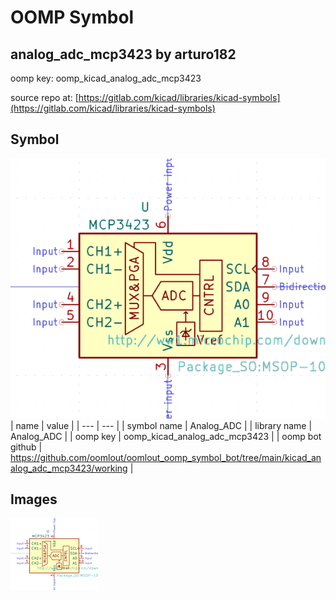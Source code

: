 # OOMP Symbol  
## analog_adc_mcp3423  by arturo182  
  
oomp key: oomp_kicad_analog_adc_mcp3423  
  
source repo at: [https://gitlab.com/kicad/libraries/kicad-symbols](https://gitlab.com/kicad/libraries/kicad-symbols)  
## Symbol  
  
[![working.png](working_600.png)](working.png)  
| name | value | 
| --- | --- | 
| symbol name | Analog_ADC | 
| library name | Analog_ADC | 
| oomp key | oomp_kicad_analog_adc_mcp3423 | 
| oomp bot github | https://github.com/oomlout/oomlout_oomp_symbol_bot/tree/main/kicad_analog_adc_mcp3423/working | 
## Images  
  
[![working.png](working_140.png)](working.png)  
